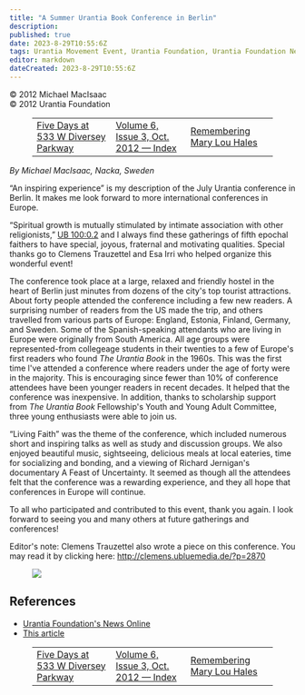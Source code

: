```yaml
---
title: "A Summer Urantia Book Conference in Berlin"
description: 
published: true
date: 2023-8-29T10:55:6Z
tags: Urantia Movement Event, Urantia Foundation, Urantia Foundation News Online, article
editor: markdown
dateCreated: 2023-8-29T10:55:6Z
---
```


<p class="v-card v-sheet theme--light gray lighten-3 px-2">© 2012 Michael MacIsaac<br>© 2012 Urantia Foundation</p>
<figure class="table chapter-navigator">
  <table>
    <tbody>
      <tr>
        <td>
        <a href="/en/article/Angela_Thurston/Five_Days_at_533_W_Diversey_Parkway">
          <span class="mdi mdi-arrow-left-drop-circle"></span><span class="pl-2">Five Days at 533 W Diversey Parkway</span>
        </a>
        </td>
        <td>
        <a href="/en/index/articles_uf_news_online#volume-6-issue-3-oct-2012">
          <span class="mdi mdi-book-open-variant"></span><span class="pl-2">Volume 6, Issue 3, Oct. 2012 — Index</span>
        </a>
        </td>
        <td>
        <a href="/en/article/Carolyn_Kendall/Remembering_Mary_Lou_Hales">
          <span class="pr-2">Remembering Mary Lou Hales</span><span class="mdi mdi-arrow-right-drop-circle"></span>
        </a>
        </td>
      </tr>
    </tbody>
  </table>
</figure>


_By Michael MacIsaac, Nacka, Sweden_

“An inspiring experience” is my description of the July Urantia conference in Berlin. It makes me look forward to more international conferences in Europe.

“Spiritual growth is mutually stimulated by intimate association with other religionists,” <a id="a40_91"></a>[UB 100:0.2](/en/The_Urantia_Book/100#p0_2) and I always find these gatherings of fifth epochal faithers to have special, joyous, fraternal and motivating qualities. Special thanks go to Clemens Trauzettel and Esa Irri who helped organize this wonderful event!

The conference took place at a large, relaxed and friendly hostel in the heart of Berlin just minutes from dozens of the city's top tourist attractions. About forty people attended the conference including a few new readers. A surprising number of readers from the US made the trip, and others travelled from various parts of Europe: England, Estonia, Finland, Germany, and Sweden. Some of the Spanish-speaking attendants who are living in Europe were originally from South America. All age groups were represented-from collegeage students in their twenties to a few of Europe's first readers who found _The Urantia Book_ in the 1960s. This was the first time l've attended a conference where readers under the age of forty were in the majority. This is encouraging since fewer than 10\% of conference attendees have been younger readers in recent decades. It helped that the conference was inexpensive. In addition, thanks to scholarship support from _The Urantia Book_ Fellowship's Youth and Young Adult Committee, three young enthusiasts were able to join us.

“Living Faith” was the theme of the conference, which included numerous short and inspiring talks as well as study and discussion groups. We also enjoyed beautiful music, sightseeing, delicious meals at local eateries, time for socializing and bonding, and a viewing of Richard Jernigan's documentary A Feast of Uncertainty. It seemed as though all the attendees felt that the conference was a rewarding experience, and they all hope that conferences in Europe will continue.

To all who participated and contributed to this event, thank you again. I look forward to seeing you and many others at future gatherings and conferences!

Editor's note: Clemens Trauzettel also wrote a piece on this conference. You may read it by clicking here: http://clemens.ubluemedia.de/?p=2870

<figure id="Figure_1" class="image urantiapedia">
<img src="/image/article/UF_News_Online/2012_08/042.jpg">
</figure>


## References

- [Urantia Foundation's News Online](https://www.urantia.org/urantia-foundation/newsletter-pdf-archives)
- [This article](https://www.urantia.org/news/2012-08/summer-urantia-book-conference-in-berlin)

<figure class="table chapter-navigator">
  <table>
    <tbody>
      <tr>
        <td>
        <a href="/en/article/Angela_Thurston/Five_Days_at_533_W_Diversey_Parkway">
          <span class="mdi mdi-arrow-left-drop-circle"></span><span class="pl-2">Five Days at 533 W Diversey Parkway</span>
        </a>
        </td>
        <td>
        <a href="/en/index/articles_uf_news_online#volume-6-issue-3-oct-2012">
          <span class="mdi mdi-book-open-variant"></span><span class="pl-2">Volume 6, Issue 3, Oct. 2012 — Index</span>
        </a>
        </td>
        <td>
        <a href="/en/article/Carolyn_Kendall/Remembering_Mary_Lou_Hales">
          <span class="pr-2">Remembering Mary Lou Hales</span><span class="mdi mdi-arrow-right-drop-circle"></span>
        </a>
        </td>
      </tr>
    </tbody>
  </table>
</figure>
